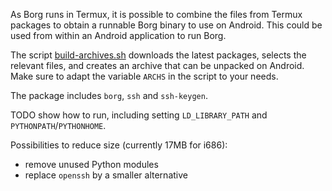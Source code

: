As Borg runs in Termux, it is possible to combine the files from Termux packages
to obtain a runnable Borg binary to use on Android. This could be used from within
an Android application to run Borg.

The script [build-archives.sh](build-archives.sh) downloads the latest packages,
selects the relevant files, and creates an archive that can be unpacked on Android.
Make sure to adapt the variable `ARCHS` in the script to your needs.

The package includes `borg`, `ssh` and `ssh-keygen`.

TODO show how to run, including setting `LD_LIBRARY_PATH` and `PYTHONPATH`/`PYTHONHOME`.

Possibilities to reduce size (currently 17MB for i686):
- remove unused Python modules
- replace `openssh` by a smaller alternative


